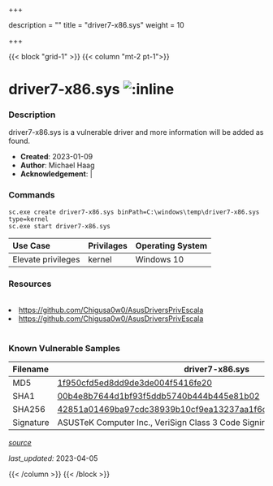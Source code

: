 +++

description = ""
title = "driver7-x86.sys"
weight = 10

+++


{{< block "grid-1" >}}
{{< column "mt-2 pt-1">}}


# driver7-x86.sys ![:inline](/images/twitter_verified.png) 


### Description

driver7-x86.sys is a vulnerable driver and more information will be added as found.

- **Created**: 2023-01-09
- **Author**: Michael Haag
- **Acknowledgement**:  | [](https://twitter.com/)

### Commands

```
sc.exe create driver7-x86.sys binPath=C:\windows\temp\driver7-x86.sys type=kernel
sc.exe start driver7-x86.sys
```

| Use Case | Privilages | Operating System | 
|:---- | ---- | ---- |
| Elevate privileges | kernel | Windows 10 |

### Resources
<br>
<li><a href=" https://github.com/Chigusa0w0/AsusDriversPrivEscala"> https://github.com/Chigusa0w0/AsusDriversPrivEscala</a></li>
<li><a href="https://github.com/Chigusa0w0/AsusDriversPrivEscala">https://github.com/Chigusa0w0/AsusDriversPrivEscala</a></li>
<br>

### Known Vulnerable Samples

| Filename | driver7-x86.sys |
|:---- | ---- | 
| MD5 | <a href="https://www.virustotal.com/gui/file/1f950cfd5ed8dd9de3de004f5416fe20">1f950cfd5ed8dd9de3de004f5416fe20</a> |
| SHA1 | <a href="https://www.virustotal.com/gui/file/00b4e8b7644d1bf93f5ddb5740b444b445e81b02">00b4e8b7644d1bf93f5ddb5740b444b445e81b02</a> |
| SHA256 | <a href="https://www.virustotal.com/gui/file/42851a01469ba97cdc38939b10cf9ea13237aa1f6c37b1ac84904c5a12a81fa0">42851a01469ba97cdc38939b10cf9ea13237aa1f6c37b1ac84904c5a12a81fa0</a> |
| Signature | ASUSTeK Computer Inc., VeriSign Class 3 Code Signing 2010 CA, VeriSign   |


[*source*](https://github.com/magicsword-io/LOLDrivers/tree/main/yaml/driver7-x86.sys.yml)

*last_updated:* 2023-04-05








{{< /column >}}
{{< /block >}}
